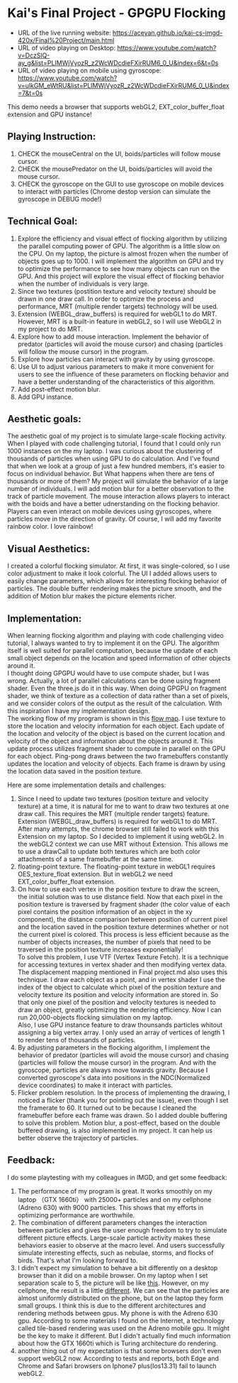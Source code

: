 # Kai's Final Project - GPGPU Flocking
- URL of the live running website: https://aceyan.github.io/kai-cs-imgd-420x/Final%20Project/main.html
- URL of video playing on Desktop: https://www.youtube.com/watch?v=DczSlQ-ay_g&list=PLIMWjVyozR_z2WcWDcdieFXirRUM6_0_U&index=6&t=0s
- URL of video playing on mobile using gyroscope: https://www.youtube.com/watch?v=ulkGM_eWtRU&list=PLIMWjVyozR_z2WcWDcdieFXirRUM6_0_U&index=7&t=0s

This demo needs a browser that supports webGL2, EXT_color_buffer_float extension and GPU instance!

## Playing Instruction: 
1. CHECK the mouseCentral on the UI, boids/particles will follow mouse cursor.
2. CHECK the mousePredator on the UI,  boids/particles will avoid the mouse cursor.
3. CHECK the gyroscope on the GUI to use gyroscope on mobile devices to interact with particles (Chrome destop version can simulate the gyroscope in DEBUG mode!)

## Technical Goal: 
1. Explore the efficiency and visual effect of flocking algorithm by utilizing the parallel computing power of GPU. The algorithm is a little slow on the CPU. On my laptop, the picture is almost frozen when the number of objects goes up to 1000. I will implement the algorithm on GPU and try to optimize the performance to see how many objects can run on the GPU. And this project will explore the visual effect of flocking behavior when the number of individuals is very large.
2. Since two textures (postition texture and velocity texture) should be drawn in one draw call. In order to optimize the process and performance, MRT (multiple render targets) technology will be used.
3. Extension (WEBGL_draw_buffers) is required for webGL1 to do MRT. However, MRT is a built-in feature in webGL2, so I will use WebGL2 in my project to do MRT.
4. Explore how to add mouse interaction. Implement the behavior of predator (particles will avoid the mouse cursor) and chasing (particles will follow the mouse cursor) in the program.
5. Explore how particles can interact with gravity by using gyroscope.
6. Use UI to adjust various parameters to make it more convenient for users to see the influence of these parameters on flocking behavior and have a better understanding of the characteristics of this algorithm.
7. Add post-effect motion blur.
8. Add GPU instance.

## Aesthetic goals:
The aesthetic goal of my project is to simulate large-scale flocking activity. When I played with code challenging tutorial, I found that I could only run 1000 instances on the my laptop. I was curious about the clustering of thousands of particles when using GPU to do calculation. And I've found that when we look at a group of just a few hundred members, it's easier to focus on individual behavior. But What happens when there are tens of thousands or more of them? My project will simulate the behavior of a large number of individuals. I will add motion blur for a better observation to the track of particle movement. The mouse interaction allows players to interact with the boids and have a better udnerstanding on the flocking behavior. Players can even interact on mobile devices using gyroscopes, where particles move in the direction of gravity. Of course, I will add my favorite rainbow color. I love rainbow!

## Visual Aesthetics:
I created a colorful flocking simulator. At first, it was single-colored, so I use color adjustment to make it look colorful. The UI I added allows users to easily change parameters, which allows for interesting flocking behavior of particles. The double buffer rendering makes the picture smooth, and the addition of Motion blur makes the picture elements richer.

## Implementation:
When learning flocking algorithm and playing with code challenging video tutorial, I always wanted to try to implement it on the GPU. The algorithm itself is well suited for parallel computation, because the update of each small object depends on the location and speed information of other objects around it.   
I thought doing GPGPU would have to use compute shader, but I was wrong. Actually, a lot of parallel calculations can be done using fragment shader. Even the three.js do it in this way. When doing GPGPU on fragment shader, we think of texture as a collection of data rather than a set of pixels, and we consider colors of the output as the result of the calculation. With this inspiration I have my implementation design.  
The working flow of my program is shown in this [flow map](./flowMap/flowMap.png). I use texture to store the location and velocity information for each object. Each update of the location and velocity of the object is based on the current location and velocity of the object and information about the objects around it. This update process utilizes fragment shader to compute in parallel on the GPU for each object. Ping-pong draws between the two framebuffers constantly updates the location and velocity of objects. Each frame is drawn by using the location data saved in the position texture.   

Here are some implementation details and challenges:
1. Since I need to update two textures (position texture and velocity texture) at a time, it is natural for me to want to draw two textures at one draw call. This requires the MRT (multiple render targets) feature. Extension (WEBGL_draw_buffers) is required for webGL1 to do MRT. After many attempts, the chrome browser still failed to work with this Extension on my laptop. So I decided to implement it using webGL2. In the webGL2 context we can use MRT without Extension. This allows me to use a drawCall to update both textures which are both color attachments of a same framebuffer at the same time.
2. floating-point texture. The floating-point texture in webGL1 requires OES_texture_float extension. But in webGL2 we need EXT_color_buffer_float extension.
3. On how to use each vertex in the position texture to draw the screen, the initial solution was to use distance field. Now that each pixel in the position texture is traversed by fragment shader (the color value of each pixel contains the position information of an object in the xy component), the distance comparison between position of current pixel and the location saved in the position texture determines whether or not the current pixel is colored. This process is less efficient because as the number of objects increases, the number of pixels that need to be traversed in the position texture increases exponentially!  
To solve this problem, I use VTF (Vertex Texture Fetch). It is a technique for accessing textures in vertex shader and then modifying vertex data. The displacement mapping mentioned in Final project.md also uses this technique. I draw each object as a point, and in vertex shader I use the index of the object to calculate which pixel of the position texture and velocity texture its position and velocity information are stored in. So that only one pixel of the position and velocity textures is needed to draw an object, greatly optimizing the rendering efficiency. Now I can run 20,000-objects flocking simulation on my laptop.    
Also, I use GPU instance feature to draw thounsands particles whitout assigning a big vertex array. I only used an array of vertices of length 1 to render tens of thousands of particles.
4. By adjusting parameters in the flocking algorithm, I implement the behavior of predator (particles will avoid the mouse cursor) and chasing (particles will follow the mouse cursor) in the program. And with the gyroscope, particles are always move towards gravity. Because I converted gyroscope's data into positions in the NDC(Normalized device coordinates) to make it interact with particles.
5. Flicker problem resolution. In the process of implementing the drawing, I noticed a flicker (thank you for pointing out the issue), even though I set the framerate to 60. It turned out to be because I cleaned the framebuffer before each frame was drawn. So I added double buffering to solve this problem. Motion blur, a post-effect, based on the double buffered drawing, is also implemented in my project. It can help us better observe the trajectory of particles.

## Feedback:
I do some playtesting with my colleagues in IMGD, and get some feedback:
1. The performance of my program is great. It works smoothly on my laptop （GTX 1660ti） with 25000+ particles and on my cellphone (Adreno 630) with 9000 particles. This shows that my efforts in optimizing performance are worthwhile.
2.  The combination of different parameters changes the interaction between particles and gives the user enough freedom to try to simulate different picture effects. Large-scale particle activity makes these behaviors easier to observe at the macro level. And users successfully simulate interesting effects, such as nebulae, storms, and flocks of birds. That's what I'm looking forward to.
3.  I didn't expect my simulation to behave a bit differently on a desktop browser than it did on a mobile browser. On my laptop when I set separation scale to 5, the picture will be like [this](./flowMap/onDestop.png). However, on my cellphone, the result is a little [different](./flowMap/OnMobile.png). We can see that the particles are almost uniformly distributed on the phone, but on the laptop they form small groups. 
I think this is due to the different architectures and rendering methods between gpus. My phone is with the Adreno 630 gpu. According to some materials I found on the Internet, a technology called tile-based rendering was used on the Adreno mobile gpu. It might be the key to make it different. But I didn't actually find much information about how the GTX 1660ti which is Turing architecture do rendering.
4. another thing out of my expectation is that some browsers don't even support webGL2 now. According to tests and reports, both Edge and Chrome and Safari browsers on Iphone7 plus(Ios13.31)  fail to launch webGL2.
